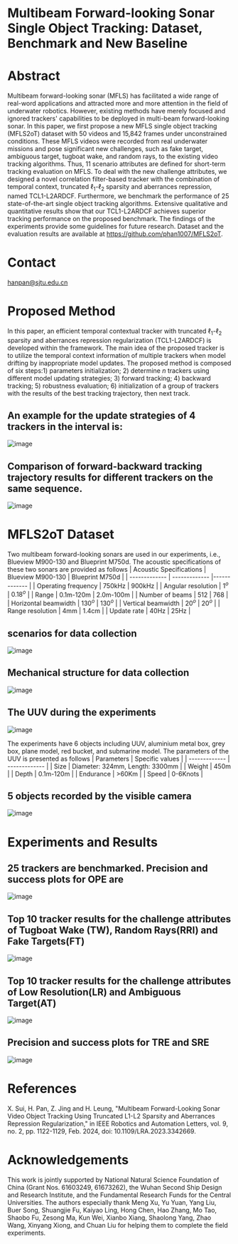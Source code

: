 # Multibeam Forward-looking Sonar Single Object Tracking: Dataset, Benchmark and New Baseline
# Abstract
Multibeam forward-looking sonar (MFLS) has facilitated a wide range of real-word applications and attracted more and more attention in the field of underwater robotics. However, existing methods have merely focused and ignored trackers' capabilities to be deployed in multi-beam forward-looking sonar. In this paper, we first propose a new MFLS single object tracking (MFLS2oT) dataset with 50 videos and 15,842 frames under unconstrained conditions. These MFLS videos were recorded from real underwater missions and pose significant new challenges, such as fake target, ambiguous target, tugboat wake, and random rays, to the existing video tracking algorithms. Thus, 11 scenario attributes are defined for short-term tracking evaluation on MFLS. To deal with the new challenge attributes, we designed a novel correlation filter-based tracker with the combination of temporal context, truncated $\ell_{1}$-$\ell_{2}$ sparsity and aberrances repression, named TCL1-L2ARDCF. Furthermore, we benchmark the performance of 25 state-of-the-art single object tracking algorithms. Extensive qualitative and quantitative results show that our TCL1-L2ARDCF achieves superior tracking performance on the proposed benchmark. The findings of the experiments provide some guidelines for future research. Dataset and the evaluation results are available at https://github.com/phan1007/MFLS2oT.
# Contact
hanpan@sjtu.edu.cn
# Proposed Method
In this paper, an efficient temporal contextual tracker with truncated $\ell_{1}$-$\ell_{2}$ sparsity and aberrances repression regularization (TCL1-L2ARDCF) is developed within the framework. The main idea of the proposed tracker is to utilize the temporal context information of multiple trackers when model drifting by inappropriate model updates. The proposed method is composed of six steps:1) parameters initialization; 2) determine $n$ trackers using different model updating strategies; 3) forward tracking; 4) backward tracking; 5) robustness evaluation; 6) initialization of a group of trackers with the results of the best tracking trajectory, then next track. 

## An example for the update strategies of 4 trackers in the interval is:
![image](https://github.com/phan1007/MFLS2oT/blob/main/figs/update_strategies.png)

## Comparison of forward-backward tracking trajectory results for different trackers on the same sequence.
![image](https://github.com/phan1007/MFLS2oT/blob/main/figs/fbttr.png)
# MFLS2oT Dataset
Two multibeam forward-looking sonars are used in our experiments, i.e., Blueview M900-130 and Blueprint M750d. The acoustic specifications of these two sonars are provided as follows
| Acoustic Specifications  | Blueview M900-130 | Blueprint M750d |
| ------------- | ------------- |------------- |
|  Operating frequency | 750kHz  | 900kHz |
|  Angular resolution | $1^{o}$ | $0.18^{o}$ |
|  Range | 0.1m-120m | 2.0m-100m |
|  Number of beams | 512 | 768 |
|  Horizontal beamwidth | $130^{o}$ | $130^{o}$ |
|  Vertical beamwidth | $20^{o}$ | $20^{o}$ |
|  Range resolution | 4mm | 1.4cm |
|  Update rate | 40Hz | 25Hz |

## scenarios for data collection
![image](https://github.com/phan1007/MFLS2oT/blob/main/figs/Scenarios.png)

## Mechanical structure for data collection
![image](https://github.com/phan1007/MFLS2oT/blob/main/figs/FM.png)

## The UUV during the experiments
![image](https://github.com/phan1007/MFLS2oT/blob/main/figs/UUV-exp.png)

The experiments have 6 objects including UUV, aluminium metal box, grey box, plane model, red bucket, and submarine model. The parameters of the UUV is presented as follows
| Parameters  | Specific values |
| ------------- | ------------- |
|  Size | Diameter: 324mm, Length: 3300mm  |
|  Weight | 450m |
|  Depth | 0.1m-120m |
|  Endurance | >60Km |
|  Speed | 0-6Knots |

## 5 objects recorded by the visible camera
![image](https://github.com/phan1007/MFLS2oT/blob/main/figs/optical_img.png)

# Experiments and Results
## 25 trackers are benchmarked. Precision and success plots for OPE are
![image](https://github.com/phan1007/MFLS2oT/blob/main/figs/OPE.png)

## Top 10 tracker results for the challenge attributes of Tugboat Wake (TW), Random Rays(RRI) and Fake Targets(FT)
![image](https://github.com/phan1007/MFLS2oT/blob/main/figs/TW-RRI-FT.png)

## Top 10 tracker results for the challenge attributes of Low Resolution(LR) and Ambiguous Target(AT)
![image](https://github.com/phan1007/MFLS2oT/blob/main/figs/LR-AT.png)

## Precision and success plots for TRE and SRE
![image](https://github.com/phan1007/MFLS2oT/blob/main/figs/TRE-SRE.png)
# References
X. Sui, H. Pan, Z. Jing and H. Leung, "Multibeam Forward-Looking Sonar Video Object Tracking Using Truncated L1-L2 Sparsity and Aberrances Repression Regularization," in IEEE Robotics and Automation Letters, vol. 9, no. 2, pp. 1122-1129, Feb. 2024, doi: 10.1109/LRA.2023.3342669.
# Acknowledgements
This work is jointly supported by National Natural Science Foundation of China (Grant Nos. 61603249, 61673262), the Wuhan Second Ship Design and Research Institute, and the Fundamental Research Funds for the Central Universities. The authors especially thank Meng Xu, Yu Yuan, Yang Liu, Buer Song, Shuangjie Fu, Kaiyao Ling, Hong Chen, Hao Zhang, Mo Tao, Shaobo Fu, Zesong Ma, Kun Wei, Xianbo Xiang, Shaolong Yang, Zhao Wang, Xinyang Xiong, and Chuan Liu for helping them to complete the field experiments.
